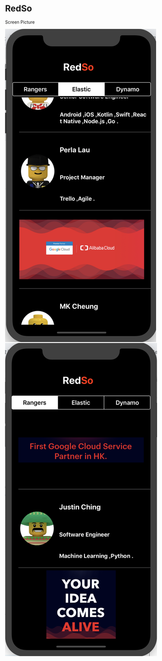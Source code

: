 # RedSo
Screen Picture

![image](https://github.com/JamesMDJ/RedSo/blob/master/image/sc1.png)
![image](https://github.com/JamesMDJ/RedSo/blob/master/image/sc2.png)

